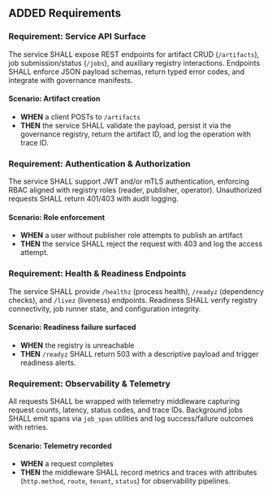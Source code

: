 ## ADDED Requirements
### Requirement: Service API Surface
The service SHALL expose REST endpoints for artifact CRUD (`/artifacts`), job submission/status (`/jobs`), and auxiliary registry interactions. Endpoints SHALL enforce JSON payload schemas, return typed error codes, and integrate with governance manifests.

#### Scenario: Artifact creation
- **WHEN** a client POSTs to `/artifacts`
- **THEN** the service SHALL validate the payload, persist it via the governance registry, return the artifact ID, and log the operation with trace ID.

### Requirement: Authentication & Authorization
The service SHALL support JWT and/or mTLS authentication, enforcing RBAC aligned with registry roles (reader, publisher, operator). Unauthorized requests SHALL return 401/403 with audit logging.

#### Scenario: Role enforcement
- **WHEN** a user without publisher role attempts to publish an artifact
- **THEN** the service SHALL reject the request with 403 and log the access attempt.

### Requirement: Health & Readiness Endpoints
The service SHALL provide `/healthz` (process health), `/readyz` (dependency checks), and `/livez` (liveness) endpoints. Readiness SHALL verify registry connectivity, job runner state, and configuration integrity.

#### Scenario: Readiness failure surfaced
- **WHEN** the registry is unreachable
- **THEN** `/readyz` SHALL return 503 with a descriptive payload and trigger readiness alerts.

### Requirement: Observability & Telemetry
All requests SHALL be wrapped with telemetry middleware capturing request counts, latency, status codes, and trace IDs. Background jobs SHALL emit spans via `job_span` utilities and log success/failure outcomes with retries.

#### Scenario: Telemetry recorded
- **WHEN** a request completes
- **THEN** the middleware SHALL record metrics and traces with attributes (`http.method`, `route`, `tenant`, `status`) for observability pipelines.
